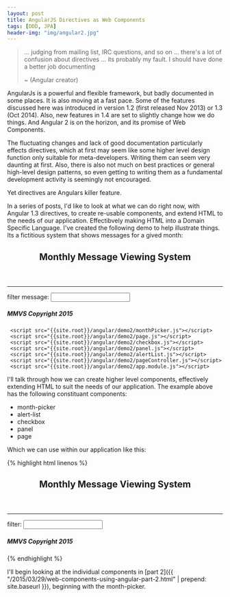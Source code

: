 ```yaml
---
layout: post
title: AngularJS Directives as Web Components
tags: [DDD, JPA]
header-img: "img/angular2.jpg"
---
```


>... judging from mailing list, IRC questions, and so on ... there's a lot of confusion about directives ... its probably my fault. I should have done a better job documenting
>
> ~ (Angular creator)

AngularJs is a powerful and flexible framework, but badly documented in some places. It is also moving at a fast pace. Some of the features discussed here was introduced in version 1.2 (first released Nov 2013) or 1.3 (Oct 2014). Also, new features in 1.4 are set to slightly change how we do things. And Angular 2 is on the horizon, and its promise of Web Components.

The fluctuating changes and lack of good documentation particularly effects directives, which at first may seem like some higher level design function only suitable for meta-developers. Writing them can seem very daunting at first. Also, there is also not much on best practices or general high-level design patterns, so even getting to writing them as a fundamental development activity is seemingly not encouraged.

Yet directives are Angulars killer feature.

In a series of posts, I'd like to look at what we can do right now, with Angular 1.3 directives, to create re-usable components, and extend HTML to the needs of our application. Effectibvely making HTML into a Domain Specific Language. I've created the following demo to help illustrate things. Its a fictitious system that shows messages for a gived month:

<script src="{{site.root}}/angular/js/angular.js"></script>
 <div ng-app="app">
     <page ng-controller="PageController as ctrl">
         <header>
             <h2>Monthly Message Viewing System</h2>
         </header>
         <sidebar>
             <panel heading="Month picker">
                 <month-picker 
                     multi="[[[ ctrl.multiMode ]]]" 
                     month-selected-expression="ctrl.selectMonth(month)">
                 </month-picker>
             </panel>
             <panel heading='Options'>
                 <checkbox label="multi-mode" model="ctrl.multiMode  "></checkbox>
                 <checkbox class="text-danger" label="| danger" model="ctrl.showDanger"></checkbox>
                 <checkbox class="text-warning" label="| warning" model="ctrl.showWarning"></checkbox>
                 <checkbox class="text-info" label="| info" model="ctrl.showInfo"></checkbox>
                 <hr />
                 <span>
                     filter message: <input type='text' ng-model="ctrl.messageFilter"></input>
                 </span>
             </panel>
         </sidebar>
         <main>
             <panel heading="Alerts">
                 <alert-list
                     months="ctrl.currentMonth"
                     show-danger="ctrl.showDanger"
                     show-warning="ctrl.showWarning"
                     show-info="ctrl.showInfo"
                     filter="ctrl.messageFilter">
                 </alert-list>
             </panel>
         </main>
         <footer>
             <h5>MMVS Copyright 2015</h5>
         </footer>
     </page>
     
     <script src="{{site.root}}/angular/demo2/monthPicker.js"></script>
     <script src="{{site.root}}/angular/demo2/page.js"></script>
     <script src="{{site.root}}/angular/demo2/checkbox.js"></script>
     <script src="{{site.root}}/angular/demo2/panel.js"></script>
     <script src="{{site.root}}/angular/demo2/alertList.js"></script>
     <script src="{{site.root}}/angular/demo2/pageController.js"></script>
     <script src="{{site.root}}/angular/demo2/app.module.js"></script>
 </div>


I'll talk through how we can create higher level components, effectively extending HTML to suit the needs of our application. The example above has the following constituant components:

- month-picker
- alert-list
- checkbox
- panel
- page

Which we can use within our application like this:

{% highlight html linenos %}
<page ng-controller="PageController as ctrl">
	<header>
   	<h2>Monthly Message Viewing System</h2>
	</header>
	<sidebar>
		<panel heading="Month picker">
			<month-picker 
				multi="{{ ctrl.multiMode }}" 
				month-selected-expression="ctrl.selectMonth(month)">
			</month-picker>
		</panel>
		<panel heading='Options'>
			<checkbox label="multi-mode" model="ctrl.multiMode  "></checkbox>
			<checkbox class="text-danger" label="| danger" model="ctrl.showDanger"></checkbox>
			<checkbox class="text-warning" label="| warning" model="ctrl.showWarning"></checkbox>
			<checkbox class="text-info" label="| info" model="ctrl.showInfo"></checkbox>
			<hr />
			<span>filter: <input type='text' ng-model="ctrl.messageFilter"></input></span>
		</panel>
	</sidebar>
	<main>
		<panel heading="Alerts">
			<alert-list
				months="ctrl.currentMonth"
				show-danger="ctrl.showDanger"
				show-warning="ctrl.showWarning"
				show-info="ctrl.showInfo"
				filter="ctrl.messageFilter">
			</alert-list>
		</panel>
	</main>
	<footer>
		<h5>MMVS Copyright 2015</h5>
	</footer>
 </page>
 {% endhighlight %}
 
I'll begin looking at the individual components in [part 2]({{ "/2015/03/29/web-components-using-angular-part-2.html" | prepend: site.baseurl }}), beginning with the month-picker.

